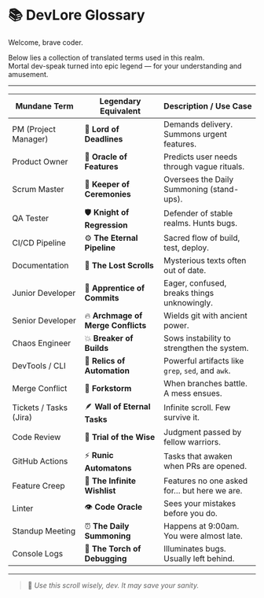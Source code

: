 # 📚 DevLore Glossary

Welcome, brave coder.

Below lies a collection of translated terms used in this realm.  
Mortal dev-speak turned into epic legend — for your understanding and amusement.

---

| Mundane Term               | Legendary Equivalent               | Description / Use Case                             |
|---------------------------|------------------------------------|----------------------------------------------------|
| PM (Project Manager)      | 🧿 **Lord of Deadlines**           | Demands delivery. Summons urgent features.         |
| Product Owner             | 🔮 **Oracle of Features**          | Predicts user needs through vague rituals.         |
| Scrum Master              | 📜 **Keeper of Ceremonies**        | Oversees the Daily Summoning (stand-ups).          |
| QA Tester                 | 🛡️ **Knight of Regression**        | Defender of stable realms. Hunts bugs.             |
| CI/CD Pipeline            | ⚙️ **The Eternal Pipeline**        | Sacred flow of build, test, deploy.                |
| Documentation             | 📖 **The Lost Scrolls**            | Mysterious texts often out of date.                |
| Junior Developer          | 🐣 **Apprentice of Commits**       | Eager, confused, breaks things unknowingly.        |
| Senior Developer          | 🔥 **Archmage of Merge Conflicts** | Wields git with ancient power.                     |
| Chaos Engineer            | 💥 **Breaker of Builds**           | Sows instability to strengthen the system.         |
| DevTools / CLI            | 🧰 **Relics of Automation**        | Powerful artifacts like `grep`, `sed`, and `awk`.  |
| Merge Conflict            | 🧨 **Forkstorm**                   | When branches battle. A mess ensues.               |
| Tickets / Tasks (Jira)    | 🪶 **Wall of Eternal Tasks**       | Infinite scroll. Few survive it.                   |
| Code Review               | 🧠 **Trial of the Wise**           | Judgment passed by fellow warriors.                |
| GitHub Actions            | ⚡ **Runic Automatons**             | Tasks that awaken when PRs are opened.             |
| Feature Creep             | 🧞 **The Infinite Wishlist**       | Features no one asked for… but here we are.        |
| Linter                    | 👁️ **Code Oracle**                 | Sees your mistakes before you do.                  |
| Standup Meeting           | ⏰ **The Daily Summoning**         | Happens at 9:00am. You were almost late.           |
| Console Logs              | 🔦 **The Torch of Debugging**      | Illuminates bugs. Usually left behind.             |

---

> 🧙 *Use this scroll wisely, dev. It may save your sanity.*
